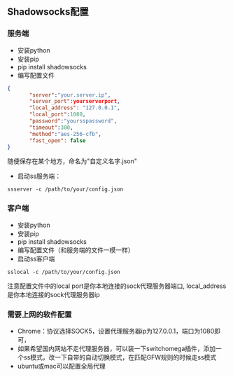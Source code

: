 ## Shadowsocks配置
### 服务端
- 安装python
- 安装pip
- pip install shadowsocks
- 编写配置文件

```json
{
       "server":"your.server.ip",
       "server_port":yourserverport,
       "local_address": "127.0.0.1",
       "local_port":1080,
       "password":"yoursspassword",
       "timeout":300,
       "method":"aes-256-cfb",
       "fast_open": false
}
```
随便保存在某个地方，命名为"自定义名字.json"
- 启动ss服务端：

```shell
ssserver -c /path/to/your/config.json
```

### 客户端
- 安装python
- 安装pip
- pip install shadowsocks
- 编写配置文件（和服务端的文件一模一样）
- 启动ss客户端

```shell
sslocal -c /path/to/your/config.json
```

注意配置文件中的local port是你本地连接的sock代理服务器端口, local_address是你本地连接的sock代理服务器ip

### 需要上网的软件配置
- Chrome：协议选择SOCK5，设置代理服务器ip为127.0.0.1，端口为1080即可，
- 如果希望国内网站不走代理服务器，可以装一下switchomega插件，添加一个ss模式，改一下自带的自动切换模式，在匹配GFW规则的时候走ss模式
- ubuntu或mac可以配置全局代理

